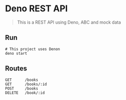 # Deno REST API

> This is a REST API using Deno, ABC and mock data

## Run

```
# This project uses Denon
deno start
```

## Routes

```
GET      /books
GET      /books/:id
POST     /books
DELETE   /book/:id
```
